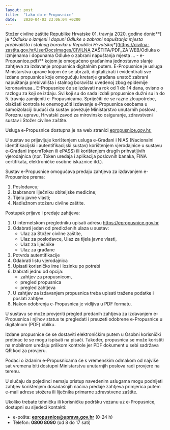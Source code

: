 ```yaml
---
layout: post
title:  "Lako do e-Propusnice"
date:   2020-04-03 23:06:04 +0200
---
```


Stožer civilne zaštite Republike Hrvatske 01. travnja 2020. godine donio**[ je \**Odluku o izmjeni i dopuni Odluke o zabrani napuštanja mjesta prebivališta i stalnog boravka u Republici Hrvatskoj\**](https://civilna-zastita.gov.hr/UserDocsImages/CIVILNA ZAŠTITA/PDF_ZA WEB/Odluka o izmjenama i dopunama Odluke o zabrani napuštanja mjesta ... - e-Propusnice.pdf)** kojom je omogućeno građanima jednostavno slanje zahtjeva za izdavanje propusnica digitalnim putem. E-Propusnice je usluga Ministarstva uprave kojom će se ubrzati, digitalizirati i evidentirati sve izdane propusnice koje omogućuju kretanje građana unatoč zabrani napuštanja prebivališta i stalnog boravišta uvedenoj zbog epidemije koronavirusa.. E-Propusnice će se izdavati na rok od 1 do 14 dana, ovisno o razlogu za koji se izdaju. Svi koji su do sada izdali propusnice dužni su ih do 5. travnja zamijeniti e-Propusnicama. Spriječiti će se razne zloupotrebe, olakšati kontrola te onemogućiti izdavanje e-Propusnica osobama u samoizolaciji budući da sustav povezuje Ministarstvo unutarnih poslova, Poreznu upravu, Hrvatski zavod za mirovinsko osiguranje, zdravstveni sustav i Stožer civilne zaštite.

Usluga e-Propusnice dostupna je na web stranici [epropusnice.gov.hr.](https://epropusnice.gov.hr) 

U sustav se prijavljuje korištenjem usluga e-Građani i NIAS (Nacionalni identifikacijski i autentifikacijski sustav) korištenjem vjerodajnice u sustavu e-Građani (npr.mToken ili ePASS) ili korištenjem drugih prihvatljivih vjerodajnica (npr. Token uređaja i aplikacija poslovnih banaka, FINA certifikata, elektroničke osobne iskaznice itd.).

Sustav e-Propusnice omogućava predaju zahtjeva za izdavanjem e-Propusnice prema: 

1. Poslodavcu;
2. Izabranom liječniku obiteljske medicine;
3. Tijelu javne vlasti;
4. Nadležnom stožeru civilne zaštite.

Postupak prijave i predaje zahtjeva:

1. U internetskom pregledniku upisati adresu https://epropusnice.gov.hr
2. Odabrati jedan od predloženih ulaza u sustav: 
   - Ulaz za Stožer civilne zaštite, 
   - Ulaz za poslodavce, Ulaz za tijela javne vlasti, 
   - Ulaz za liječnike
   - Ulaz za građane
3. Potvrda autentifikacije 
4. Odabrati listu vjerodajnica
5. Upisati korisničko ime i lozinku po potrebi
6. Izabrati jednu od opcija: 
   - zahtjev za propusnicom, 
   - pregled propusnica 
   - pregled zahtjeva
7. U zahtjev za izdavanjem propusnica treba upisati tražene podatke i poslati zahtjev
8. Nakon odobrenja e-Propusnica je vidljiva u PDF formatu.

U sustavu se može provjeriti pregled predanih zahtjeva za izdavanjem e-Propusnica i njihov status te pregledati i preuzeti odobrene e-Propusnice u digitalnom (PDF) obliku.

Izdane propusnice će se dostaviti elektroničkim putem u Osobni korisnički pretinac te se mogu ispisati na pisači. Također, propusnica se može koristiti na mobilnom uređaju prilikom kontrole jer PDF dokument u sebi sadržava QR kod za provjeru.

Podaci o izdanim e-Propusnicama će s vremenskim odmakom od najviše sat vremena biti dostupni Ministarstvu unutarnjih poslova radi provjere na terenu.

U slučaju da pojedinci nemaju pristup navedenim uslugama mogu podnijeti zahtjev korištenjem dosadašnjih načina predaje zahtjeva primjerica putem e-mail adrese stožera ili liječnika primarne zdravstvene zaštite.

Ukoliko trebate tehničku ili korisničku podršku vezanu uz e-Propusnice, dostupni su sljedeći kontakti:

- e-pošta: **epropusnice@uprava.gov.hr** (0-24 h)
- Telefon: **0800 8090** (od 8 do 17 sati)

